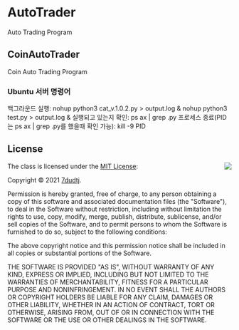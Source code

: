 # AutoTrader
Auto Trading Program

## CoinAutoTrader
Coin Auto Trading Program

### Ubuntu 서버 명령어

 백그라운드 실행:
 nohup python3 cat_v.1.0.2.py > output.log &
 nohup python3 test.py > output.log &
 실행되고 있는지 확인: ps ax | grep .py
 프로세스 종료(PID는 ps ax | grep .py를 했을때 확인 가능): kill -9 PID

## License

<img align="right" src="http://opensource.org/trademarks/opensource/OSI-Approved-License-100x137.png">

The class is licensed under the [MIT License](http://opensource.org/licenses/MIT):

Copyright &copy; 2021 [7dudtj](https://github.com/7dudtj).

Permission is hereby granted, free of charge, to any person obtaining a copy of this software and associated documentation files (the "Software"), to deal in the Software without restriction, including without limitation the rights to use, copy, modify, merge, publish, distribute, sublicense, and/or sell copies of the Software, and to permit persons to whom the Software is furnished to do so, subject to the following conditions:

The above copyright notice and this permission notice shall be included in all copies or substantial portions of the Software.

THE SOFTWARE IS PROVIDED "AS IS", WITHOUT WARRANTY OF ANY KIND, EXPRESS OR IMPLIED, INCLUDING BUT NOT LIMITED TO THE WARRANTIES OF MERCHANTABILITY, FITNESS FOR A PARTICULAR PURPOSE AND NONINFRINGEMENT. IN NO EVENT SHALL THE AUTHORS OR COPYRIGHT HOLDERS BE LIABLE FOR ANY CLAIM, DAMAGES OR OTHER LIABILITY, WHETHER IN AN ACTION OF CONTRACT, TORT OR OTHERWISE, ARISING FROM, OUT OF OR IN CONNECTION WITH THE SOFTWARE OR THE USE OR OTHER DEALINGS IN THE SOFTWARE.

